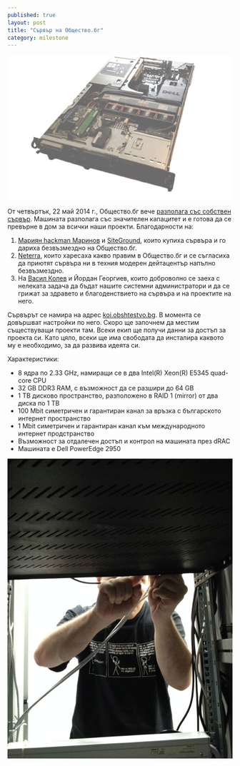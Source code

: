 ```yaml
---
published: true
layout: post
title: "Сървър на Общество.бг"
category: milestone
---
```


![Dell PowerEdge 2950](/media/dell-poweredge-2950.jpg)

От четвъртък, 22 май 2014 г., Общество.бг вече [разполага със собствен сървър](http://koi.obshtestvo.bg/). Машината разполага със значителен капацитет и е готова да се превърне в дом за всички наши проекти. Благодарности на:

1. [Мариян hackman Маринов](http://hydra.azilian.net/blog/) и [SiteGround](http://www.siteground.com/), които купиха сървъра и го дариха безвъзмездно на Общество.бг.
2. [Neterra](http://neterra.net/), които харесаха какво правим в Общество.бг и се съгласиха да приютят сървъра ни в техния модерен дейтацентър напълно безвъзмездно.
3. На [Васил Колев](https://vasil.ludost.net/) и Йордан Георгиев, които доброволно се заеха с нелеката задача да бъдат нашите системни администратори и да се грижат за здравето и благоденствието на сървъра и на проектите на него.

Сървърът се намира на адрес [koi.obshtestvo.bg](http://koi.obshtestvo.bg/). В момента се довършват настройки по него. Скоро ще започнем да местим съществуващи проекти там. Всеки екип ще получи данни за достъп за проекта си. Като цяло, всеки ще има свободата да инсталира каквото му е необходимо, за да развива идеята си.

Характеристики:

- 8 ядра по 2.33 GHz, намиращи се в два Intel(R) Xeon(R) E5345 quad-core CPU
- 32 GB DDR3 RAM, с възможност да се разшири до 64 GB
- 1 TB дисково пространство, разположено в RAID 1 (mirror) от два диска по 1 TB
- 100 Mbit симетричен и гарантиран канал за връзка с българското интернет пространство
- 1 Mbit симетричен и гарантиран канал към международното интернет продстранство
- Възможност за отдалечен достъп и контрол на машината през dRAC
- Машината е Dell PowerEdge 2950

![Neterra server installation](/media/neterra-datacenter-server-installation.jpg)